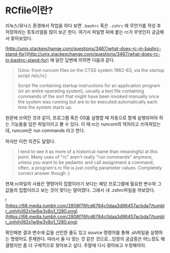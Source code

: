 # RCfile이란?

리눅스/유닉스 환경에서 작업을 하다 보면 `.bashrc` 혹은 `.zshrc` 에 무언가를 작성 후 저장하라는 튜토리얼을 많이 보곤 한다. 여기서 파일명 뒤에 붙는 rc가 무엇인지 궁금해서 찾아보았다.

[http://unix.stackexchange.com/questions/3467/what-does-rc-in-bashrc-stand-for](http://unix.stackexchange.com/questions/3467/what-does-rc-in-bashrc-stand-for) 에 달린 답변에 의하면 다음과 같다.

> [Unix: from runcom files on the CTSS system 1962-63, via the startup script /etc/rc] 
>
> Script file containing startup instructions for an application program (or an entire operating system), usually a text file containing commands of the sort that might have been invoked manually once the system was running but are to be executed automatically each time the system starts up.

원문에 쓰여진 것과 같이, 프로그램 혹은 OS를 실행할 때 자동으로 함께 실행되어야 하는 기능들을 담은 파일이라고 볼 수 있다. 이 때 rc는 runcom의 약자라고 쓰여져있는데, runcom은 run commands 라고 한다.

하지만 이런 의견도 달렸다.

> I tend to see it as more of a historical name than meaningful at this point. Many uses of "rc" aren't really "run commands" anymore, unless you want to be pedantic and call assignment a command; often, a program's rc file is just config parameter values. Completely correct answer though :) 

현재 rc파일의 사용은 명령어의 집합이라기 보다는 해당 프로그램에 필요한 변수와 그 값들의 집합이라고 보는 것이 맞다는 말이였다. 그래서 내 .zshrc파일을 까보았다.

![https://68.media.tumblr.com/2808f76fcd6784c0daa3d96457acbda7/tumblr_onhihiI92s1w8w3y8o1_1280.png](https://68.media.tumblr.com/2808f76fcd6784c0daa3d96457acbda7/tumblr_onhihiI92s1w8w3y8o1_1280.png)

확인해본 결과 변수에 값을 선언한 줄도 있고 source 명령어를 통해 .sh파일을 실행하는 명령어도 존재한다. 따라서 둘 다 맞는 것 같은 것으로…당장의 궁금증은 어느정도 해결됐지만 좀 더 구체적으로 찾아보고 싶다. 주말에 다시 찾아보고 수정해야지.